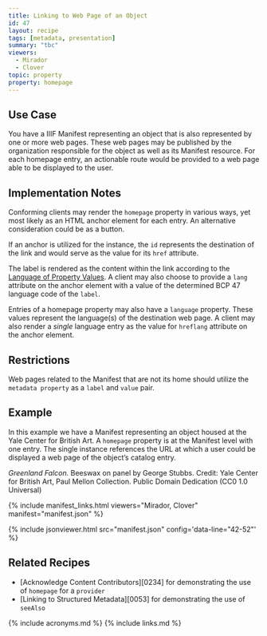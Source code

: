 ```yaml
---
title: Linking to Web Page of an Object
id: 47
layout: recipe
tags: [metadata, presentation]
summary: "tbc"
viewers:
  - Mirador
  - Clover
topic: property
property: homepage
---
```


## Use Case

You have a IIIF Manifest representing an object that is also represented by one or more web pages. These web pages may be published by the organization responsible for the object as well as its Manifest resource. For each homepage entry, an actionable route would be provided to a web page able to be displayed to the user.

## Implementation Notes

Conforming clients may render the `homepage` property in various ways, yet most likely as an HTML anchor element for each entry. An alternative consideration could be as a button.

If an anchor is utilized for the instance, the `id` represents the destination of the link and would serve as the value for its `href` attribute.

The label is rendered as the content within the link according to the [Language of Property Values](https://iiif.io/api/presentation/3.0/#language-of-property-values). A client may also choose to provide a `lang` attribute on the anchor element with a value of the determined BCP 47 language code of the `label`.

Entries of a homepage property may also have a `language` property. These values represent the language(s) of the destination web page. A client may also render a _single_ language entry as the value for `hreflang` attribute on the anchor element.

## Restrictions

Web pages related to the Manifest that are not its home should utilize the `metadata property` as a `label` and `value` pair.

## Example

In this example we have a Manifest representing an object housed at the Yale Center for British Art. A `homepage` property is at the Manifest level with one entry. The single instance references the URL at which a user could be displayed a web page of the object’s catalog entry.

_Greenland Falcon._ Beeswax on panel by George Stubbs. Credit: Yale Center for British Art, Paul Mellon Collection. Public Domain Dedication (CC0 1.0 Universal)

{% include manifest_links.html viewers="Mirador, Clover" manifest="manifest.json" %}

{% include jsonviewer.html src="manifest.json" config='data-line="42-52"' %}

## Related Recipes

* [Acknowledge Content Contributors][0234] for demonstrating the use of `homepage` for a `provider`
* [Linking to Structured Metadata][0053] for demonstrating the use of `seeAlso`

{% include acronyms.md %}
{% include links.md %}
